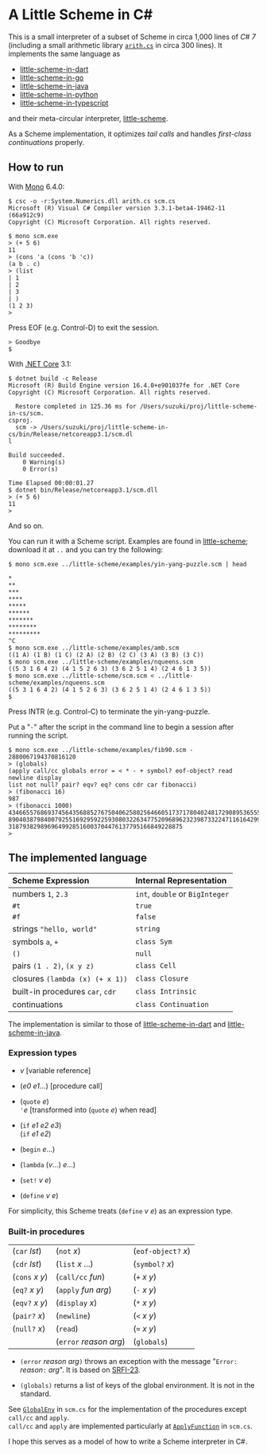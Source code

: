# A Little Scheme in C#

This is a small interpreter of a subset of Scheme
in circa 1,000 lines of _C# 7_
(including a small arithmetic library
[`arith.cs`](arith.cs) in circa 300 lines).
It implements the same language as

- [little-scheme-in-dart](https://github.com/nukata/little-scheme-in-dart)
- [little-scheme-in-go](https://github.com/nukata/little-scheme-in-go)
- [little-scheme-in-java](https://github.com/nukata/little-scheme-in-java)
- [little-scheme-in-python](https://github.com/nukata/little-scheme-in-python)
- [little-scheme-in-typescript](https://github.com/nukata/little-scheme-in-typescript)

and their meta-circular interpreter, 
[little-scheme](https://github.com/nukata/little-scheme).

As a Scheme implementation, 
it optimizes _tail calls_ and handles _first-class continuations_ properly.


## How to run

With [Mono](https://www.mono-project.com) 6.4.0:

```
$ csc -o -r:System.Numerics.dll arith.cs scm.cs
Microsoft (R) Visual C# Compiler version 3.3.1-beta4-19462-11 (66a912c9)
Copyright (C) Microsoft Corporation. All rights reserved.

$ mono scm.exe
> (+ 5 6)
11
> (cons 'a (cons 'b 'c))
(a b . c)
> (list
| 1
| 2
| 3
| )
(1 2 3)
> 
```

Press EOF (e.g. Control-D) to exit the session.

```
> Goodbye
$ 
```

With [.NET Core](https://github.com/dotnet/core) 3.1:

```
$ dotnet build -c Release
Microsoft (R) Build Engine version 16.4.0+e901037fe for .NET Core
Copyright (C) Microsoft Corporation. All rights reserved.

  Restore completed in 125.36 ms for /Users/suzuki/proj/little-scheme-in-cs/scm.
csproj.
  scm -> /Users/suzuki/proj/little-scheme-in-cs/bin/Release/netcoreapp3.1/scm.dl
l

Build succeeded.
    0 Warning(s)
    0 Error(s)

Time Elapsed 00:00:01.27
$ dotnet bin/Release/netcoreapp3.1/scm.dll
> (+ 5 6)
11
> 
```

And so on.


You can run it with a Scheme script.
Examples are found in 
[little-scheme](https://github.com/nukata/little-scheme);
download it at `..` and you can try the following:


```
$ mono scm.exe ../little-scheme/examples/yin-yang-puzzle.scm | head

*
**
***
****
*****
******
*******
********
*********
^C
$ mono scm.exe ../little-scheme/examples/amb.scm
((1 A) (1 B) (1 C) (2 A) (2 B) (2 C) (3 A) (3 B) (3 C))
$ mono scm.exe ../little-scheme/examples/nqueens.scm
((5 3 1 6 4 2) (4 1 5 2 6 3) (3 6 2 5 1 4) (2 4 6 1 3 5))
$ mono scm.exe ../little-scheme/scm.scm < ../little-scheme/examples/nqueens.scm
((5 3 1 6 4 2) (4 1 5 2 6 3) (3 6 2 5 1 4) (2 4 6 1 3 5))
$ 
```

Press INTR (e.g. Control-C) to terminate the yin-yang-puzzle.

Put a "`-`" after the script in the command line to begin a session 
after running the script.

```
$ mono scm.exe ../little-scheme/examples/fib90.scm -
2880067194370816120
> (globals)
(apply call/cc globals error = < * - + symbol? eof-object? read newline display
list not null? pair? eqv? eq? cons cdr car fibonacci)
> (fibonacci 16)
987
> (fibonacci 1000)
43466557686937456435688527675040625802564660517371780402481729089536555417949051
89040387984007925516929592259308032263477520968962323987332247116164299644090653
3187938298969649928516003704476137795166849228875
> 
```


## The implemented language

| Scheme Expression                   | Internal Representation             |
|:------------------------------------|:------------------------------------|
| numbers `1`, `2.3`                  | `int`, `double` or `BigInteger`     |
| `#t`                                | `true`                              |
| `#f`                                | `false`                             |
| strings `"hello, world"`            | `string`                            |
| symbols `a`, `+`                    | `class Sym`                         |
| `()`                                | `null`                              |
| pairs `(1 . 2)`, `(x y z)`          | `class Cell`                        |
| closures `(lambda (x) (+ x 1))`     | `class Closure`                     |
| built-in procedures `car`, `cdr`    | `class Intrinsic`                   |
| continuations                       | `class Continuation`                |


The implementation is similar to those of
[little-scheme-in-dart](https://github.com/nukata/little-scheme-in-dart) and
[little-scheme-in-java](https://github.com/nukata/little-scheme-in-java).


### Expression types

- _v_  [variable reference]

- (_e0_ _e1_...)  [procedure call]

- (`quote` _e_)  
  `'`_e_ [transformed into (`quote` _e_) when read]

- (`if` _e1_ _e2_ _e3_)  
  (`if` _e1_ _e2_)

- (`begin` _e_...)

- (`lambda` (_v_...) _e_...)

- (`set!` _v_ _e_)

- (`define` _v_ _e_)

For simplicity, this Scheme treats (`define` _v_ _e_) as an expression type.


### Built-in procedures

|                      |                          |                     |
|:---------------------|:-------------------------|:--------------------|
| (`car` _lst_)        | (`not` _x_)              | (`eof-object?` _x_) |
| (`cdr` _lst_)        | (`list` _x_ ...)         | (`symbol?` _x_)     |
| (`cons` _x_ _y_)     | (`call/cc` _fun_)        | (`+` _x_ _y_)       |
| (`eq?` _x_ _y_)      | (`apply` _fun_ _arg_)    | (`-` _x_ _y_)       |
| (`eqv?` _x_ _y_)     | (`display` _x_)          | (`*` _x_ _y_)       |
| (`pair?` _x_)        | (`newline`)              | (`<` _x_ _y_)       |
| (`null?` _x_)        | (`read`)                 | (`=` _x_ _y_)       |
|                      | (`error` _reason_ _arg_) | (`globals`)         |

- `(error` _reason_ _arg_`)` throws an exception with the message
  "`Error:` _reason_`:` _arg_".
  It is based on [SRFI-23](https://srfi.schemers.org/srfi-23/srfi-23.html).

- `(globals)` returns a list of keys of the global environment.
  It is not in the standard.

See [`GlobalEnv`](scm.cs#L338-L392)
in `scm.cs` for the implementation of the procedures
except `call/cc` and `apply`.  
`call/cc` and `apply` are implemented particularly at 
[`ApplyFunction`](scm.cs#L528-L565) in `scm.cs`.

I hope this serves as a model of how to write a Scheme interpreter in C#.
